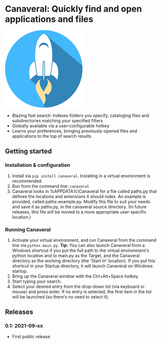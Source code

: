 Canaveral: Quickly find and open applications and files
================================================================

![Canaveral logo](https://raw.githubusercontent.com/joshburnett/canaveral/main/canaveral/resources/rocket_with_shadow_blue_256px.png "Canaveral")

* Blazing fast search: Indexes folders you specify, cataloging files and subdirectories matching your specified filters
* Globally available via a user-configurable hotkey
* Learns your preferences, bringing previously-opened files and applications to the top of search results

Getting started
---------------

### Installation & configuration

1. Install via `pip install canaveral`. Installing in a virtual environment is recommended.
2. Run from the command line: `canaveral`
3. Canaveral looks in %APPDATA%\Canaveral for a file called paths.py that defines the locations and extensions it should index. An example is provided, called paths-example.py. Modify this file to suit your needs and save it as paths.py, in the canaveral source directory. (In future releases, this file will be moved to a more appropriate user-specific location.)

### Running Canaveral
1. Activate your virtual environment, and run Canaveral from the command line via `python main.py`. **Tip:** You can also launch Canaveral from a Windows shortcut if you put the full path to the virtual environment's python location and to main.py as the Target, and the Canaveral directory as the working directory (the 'Start In' location). If you put this shortcut in your Startup directory, it will launch Canaveral on Windows startup.
2. Bring up the Canaveral window with the Ctrl+Alt+Space hotkey.
3. Start typing your search.
4. Select your desired entry from the drop-down list (via keyboard or mouse) and press enter. If no entry is selected, the first item in the list will be launched (so there's no need to select it).

Releases
--------
### 0.1: 2021-09-xx

- First public release
